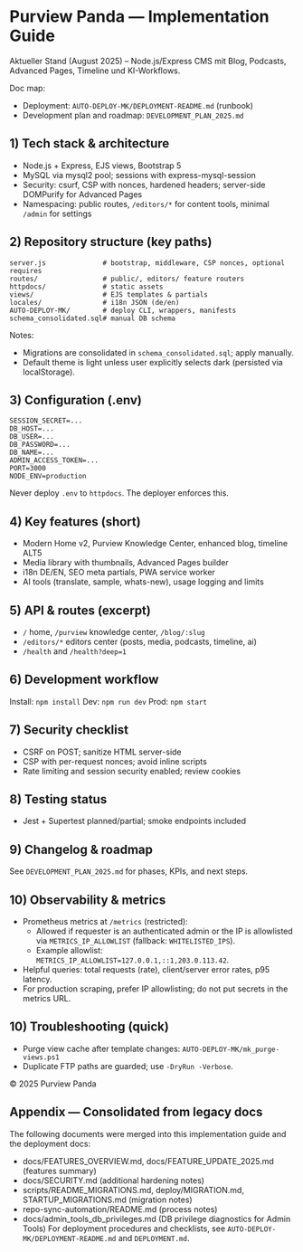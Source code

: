 # Purview Panda — Implementation Guide

Aktueller Stand (August 2025) – Node.js/Express CMS mit Blog, Podcasts, Advanced Pages, Timeline und KI-Workflows.

Doc map:

- Deployment: `AUTO-DEPLOY-MK/DEPLOYMENT-README.md` (runbook)
- Development plan and roadmap: `DEVELOPMENT_PLAN_2025.md`

## 1) Tech stack & architecture

- Node.js + Express, EJS views, Bootstrap 5
- MySQL via mysql2 pool; sessions with express-mysql-session
- Security: csurf, CSP with nonces, hardened headers; server-side DOMPurify for Advanced Pages
- Namespacing: public routes, `/editors/*` for content tools, minimal `/admin` for settings

## 2) Repository structure (key paths)

```
server.js              # bootstrap, middleware, CSP nonces, optional requires
routes/                # public/, editors/ feature routers
httpdocs/              # static assets
views/                 # EJS templates & partials
locales/               # i18n JSON (de/en)
AUTO-DEPLOY-MK/        # deploy CLI, wrappers, manifests
schema_consolidated.sql# manual DB schema
```

Notes:

- Migrations are consolidated in `schema_consolidated.sql`; apply manually.
- Default theme is light unless user explicitly selects dark (persisted via localStorage).

## 3) Configuration (.env)

```
SESSION_SECRET=...
DB_HOST=...
DB_USER=...
DB_PASSWORD=...
DB_NAME=...
ADMIN_ACCESS_TOKEN=...
PORT=3000
NODE_ENV=production
```

Never deploy `.env` to `httpdocs`. The deployer enforces this.

## 4) Key features (short)

- Modern Home v2, Purview Knowledge Center, enhanced blog, timeline ALT5
- Media library with thumbnails, Advanced Pages builder
- i18n DE/EN, SEO meta partials, PWA service worker
- AI tools (translate, sample, whats-new), usage logging and limits

## 5) API & routes (excerpt)

- `/` home, `/purview` knowledge center, `/blog/:slug`
- `/editors/*` editors center (posts, media, podcasts, timeline, ai)
- `/health` and `/health?deep=1`

## 6) Development workflow

Install: `npm install`
Dev: `npm run dev`
Prod: `npm start`

## 7) Security checklist

- CSRF on POST; sanitize HTML server-side
- CSP with per-request nonces; avoid inline scripts
- Rate limiting and session security enabled; review cookies

## 8) Testing status

- Jest + Supertest planned/partial; smoke endpoints included

## 9) Changelog & roadmap

See `DEVELOPMENT_PLAN_2025.md` for phases, KPIs, and next steps.

## 10) Observability & metrics

- Prometheus metrics at `/metrics` (restricted):
  - Allowed if requester is an authenticated admin or the IP is allowlisted via `METRICS_IP_ALLOWLIST` (fallback: `WHITELISTED_IPS`).
  - Example allowlist: `METRICS_IP_ALLOWLIST=127.0.0.1,::1,203.0.113.42`.
- Helpful queries: total requests (rate), client/server error rates, p95 latency.
- For production scraping, prefer IP allowlisting; do not put secrets in the metrics URL.

## 10) Troubleshooting (quick)

- Purge view cache after template changes: `AUTO-DEPLOY-MK/mk_purge-views.ps1`
- Duplicate FTP paths are guarded; use `-DryRun -Verbose`.

© 2025 Purview Panda

## Appendix — Consolidated from legacy docs

The following documents were merged into this implementation guide and the deployment docs:

- docs/FEATURES_OVERVIEW.md, docs/FEATURE_UPDATE_2025.md (features summary)
- docs/SECURITY.md (additional hardening notes)
- scripts/README_MIGRATIONS.md, deploy/MIGRATION.md, STARTUP_MIGRATIONS.md (migration notes)
- repo-sync-automation/README.md (process notes)
- docs/admin_tools_db_privileges.md (DB privilege diagnostics for Admin Tools)
  For deployment procedures and checklists, see `AUTO-DEPLOY-MK/DEPLOYMENT-README.md` and `DEPLOYMENT.md`.
